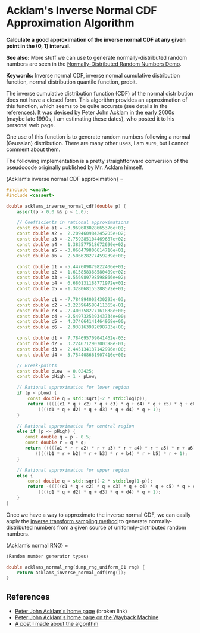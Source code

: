 # Acklam's Inverse Normal CDF Approximation Algorithm

**Calculate a good approximation of the inverse normal CDF at any given point in the (0, 1) interval.**

**See also:** More stuff we can use to generate normally-distributed random numbers are seen in the [Normally-Distributed Random Numbers Demo](../normally-distributed-random-numbers-demo.md).

**Keywords:** Inverse normal CDF, inverse normal cumulative distribution function, normal distribution quantile function, probit.

The inverse cumulative distribution function (CDF) of the normal distribution does not have a closed form. This algorithm provides an approximation of this function, which seems to be quite accurate (see details in the references). It was devised by Peter John Acklam in the early 2000s (maybe late 1990s, I am estimating these dates), who posted it to his personal web page.

One use of this function is to generate random numbers following a normal (Gaussian) distribution. There are many other uses, I am sure, but I cannot comment about them.

The following implementation is a pretty straightforward conversion of the pseudocode originally published by Mr. Acklam himself.

⟨Acklam’s inverse normal CDF approximation⟩ =
```C++
#include <cmath>
#include <cassert>

double acklams_inverse_normal_cdf(double p) {
    assert(p > 0.0 && p < 1.0);

    // Coefficients in rational approximations
    const double a1 = -3.969683028665376e+01;
    const double a2 =  2.209460984245205e+02;
    const double a3 = -2.759285104469687e+02;
    const double a4 =  1.383577518672690e+02;
    const double a5 = -3.066479806614716e+01;
    const double a6 =  2.506628277459239e+00;

    const double b1 = -5.447609879822406e+01;
    const double b2 =  1.615858368580409e+02;
    const double b3 = -1.556989798598866e+02;
    const double b4 =  6.680131188771972e+01;
    const double b5 = -1.328068155288572e+01;

    const double c1 = -7.784894002430293e-03;
    const double c2 = -3.223964580411365e-01;
    const double c3 = -2.400758277161838e+00;
    const double c4 = -2.549732539343734e+00;
    const double c5 =  4.374664141464968e+00;
    const double c6 =  2.938163982698783e+00;

    const double d1 =  7.784695709041462e-03;
    const double d2 =  3.224671290700398e-01;
    const double d3 =  2.445134137142996e+00;
    const double d4 =  3.754408661907416e+00;

    // Break-points
    const double pLow  = 0.02425;
    const double pHigh = 1 - pLow;

    // Rational approximation for lower region
    if (p < pLow) {
        const double q = std::sqrt(-2 * std::log(p));
        return (((((c1 * q + c2) * q + c3) * q + c4) * q + c5) * q + c6) /
            ((((d1 * q + d2) * q + d3) * q + d4) * q + 1);
    }

    // Rational approximation for central region
    else if (p <= pHigh) {
       const double q = p - 0.5;
       const double r = q * q;
       return (((((a1 * r + a2) * r + a3) * r + a4) * r + a5) * r + a6) * q /
           (((((b1 * r + b2) * r + b3) * r + b4) * r + b5) * r + 1);
    }

    // Rational approximation for upper region
    else {
        const double q = std::sqrt(-2 * std::log(1-p));
        return -(((((c1 * q + c2) * q + c3) * q + c4) * q + c5) * q + c6) /
            ((((d1 * q + d2) * q + d3) * q + d4) * q + 1);
    }
}
```

Once we have a way to approximate the inverse normal CDF, we can easily apply the [inverse transform sampling method](https://en.wikipedia.org/wiki/Inverse_transform_sampling) to generate normally-distributed numbers from a given source of uniformly-distributed random numbers.

⟨Acklam’s normal RNG⟩ =
```C++
⟨Random number generator types⟩

double acklams_normal_rng(dump_rng_uniform_01 rng) {
    return acklams_inverse_normal_cdf(rng());
}
```

## References

* [Peter John Acklam's home page](http://home.online.no/~pjacklam/notes/invnorm/) (broken link)
* [Peter John Acklam's home page on the Wayback Machine](https://web.archive.org/web/20151110174102/http://home.online.no/~pjacklam/notes/invnorm/)
* [A post I made about the algorithm](https://stackedboxes.org/2017/05/01/acklams-normal-quantile-function/)
